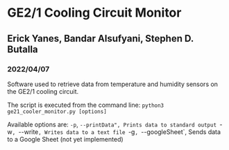 # GE2/1 Cooling Circuit Monitor
## Erick Yanes, Bandar Alsufyani, Stephen D. Butalla
### 2022/04/07

Software used to retrieve data from temperature and humidity sensors on the GE2/1 cooling circuit.

The script is executed from the command line:
`python3 ge21_cooler_monitor.py [options]`

Available options are:
`-p`, `--printData", Prints data to standard output
`-w`, `--write`, Writes data to a text file
`-g`, `--googleSheet`, Sends data to a Google Sheet (not yet implemented)
    
